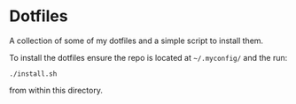 # Dotfiles

A collection of some of my dotfiles and a simple script to install
them.

To install the dotfiles ensure the repo is located at `~/.myconfig/`
and the run:

```
./install.sh
```

from within this directory.
